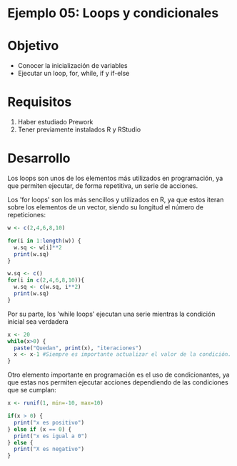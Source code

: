 # Ejemplo 05: Loops y condicionales

# Objetivo
- Conocer la inicialización de variables 
- Ejecutar un loop, for, while, if y if-else

# Requisitos
1. Haber estudiado Prework
2. Tener previamente instalados R y RStudio

# Desarrollo

Los loops son unos de los elementos más utilizados en programación, ya que permiten ejecutar, de forma repetitiva, un serie de acciones.

Los 'for loops' son los más sencillos y utilizados en R, ya que estos iteran sobre 
los elementos de un vector, siendo su longitud el número de repeticiones:
```R
w <- c(2,4,6,8,10)

for(i in 1:length(w)) {
  w.sq <- w[i]**2
  print(w.sq)
}

w.sq <- c()
for(i in c(2,4,6,8,10)){
  w.sq <- c(w.sq, i**2)
  print(w.sq)
}
```

Por su parte, los 'while loops' ejecutan una serie mientras la condición inicial sea verdadera
```R
x <- 20
while(x>0) {
  paste("Quedan", print(x), "iteraciones")
  x <- x-1 #Siempre es importante actualizar el valor de la condición.
}
```

Otro elemento importante en programación es el uso de condicionantes, ya que estas nos permiten ejecutar acciones dependiendo de las condiciones que se 
cumplan:
```R
x <- runif(1, min=-10, max=10)

if(x > 0) {
  print("x es positivo")
} else if (x == 0) {
  print("x es igual a 0")
} else {
  print("X es negativo")
}
```
